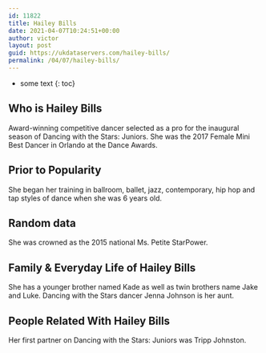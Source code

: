 ```yaml
---
id: 11822
title: Hailey Bills
date: 2021-04-07T10:24:51+00:00
author: victor
layout: post
guid: https://ukdataservers.com/hailey-bills/
permalink: /04/07/hailey-bills/
---
```


* some text
{: toc}


## Who is Hailey Bills



Award-winning competitive dancer selected as a pro for the inaugural season of Dancing with the Stars: Juniors. She was the 2017 Female Mini Best Dancer in Orlando at the Dance Awards. 

                
                
                
## Prior to Popularity



She began her training in ballroom, ballet, jazz, contemporary, hip hop and tap styles of dance when she was 6 years old. 

                
                
                
## Random data



She was crowned as the 2015 national Ms. Petite StarPower.

                
                
                
## Family & Everyday Life of Hailey Bills



She has a younger brother named Kade as well as twin brothers name Jake and Luke. Dancing with the Stars dancer Jenna Johnson is her aunt.

                
                
                
## People Related With Hailey Bills



Her first partner on Dancing with the Stars: Juniors was Tripp Johnston.

                
              
            
          
          
          